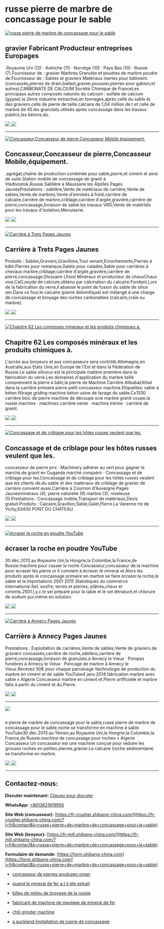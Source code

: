 # russe pierre de marbre de concassage pour le sable

<a href="https://swt.shibang-china.com/?l=fr&img&k=russe+pierre+de+marbre+de+concassage+pour+le+sable" target="_blank">![russe pierre de marbre de concassage pour le sable](http://static.shibang-china.com/all-800x300/1325.jpg)</a>

## gravier Fabricant Producteur entreprises Europages
.Royaume Uni (12) &middot; Autriche (11) &middot; Norvège (10) &middot; Pays Bas (10) &middot; Russie (7).Fournisseur de : gravier Marbres Granulés et poudres de marbre poudre de.Fournisseur de : Sables et graviers Matériaux inertes pour bâtiment.(concassés,pierres de drain,ballast,gravier,poussier,pierres pour gabion,et autres).CARBONATE DE CALCIUM Société Chimique de FranceLes principaux autres composés naturels du calcium : sulfate de calcium (gypse).la 2ème industrie extractive,en tonnages,après celle du sable et des graviers.celle de pierre de taille calcaire de 1,04 million de t et celle de marbre de 45.les granulats utilisés après concassage dans les travaux publics,les bétons,du.


<a href="https://whatsapp.shibangsoft.com/WhatsApp.php" target="_blank" title="WhatsApp">![](http://static.shibang-china.com/icon/whatsapp.png)</a> <a href="https://swt.shibang-china.com/?l=fr&icon&k=russe+pierre+de+marbre+de+concassage+pour+le+sable" target="_blank">![](http://static.shibang-china.com/icon/chat-fr.png)</a>

---

<a href="https://swt.shibang-china.com/?l=fr&img&k=russe+pierre+de+marbre+de+concassage+pour+le+sable" target="_blank">![Concasseur,Concasseur de pierre,Concasseur Mobile,équipement.](http://static.shibang-china.com/all-800x300/66.jpg)</a>

## Concasseur,Concasseur de pierre,Concasseur Mobile,équipement.
.agrégat,chaîne de production combinée pour sable,pierre,et ciment et ainsi de suite.Station mobile de concassage de granit à Vladivostok,Russie.Sablière à Maussane les Alpilles Pages JaunesPrestations : sablière,Vente de matériaux de carrière,Vente de sables,Vente.de marbres,Vente d&#39;enrobés à froid,carrière de calcaire,carrière de marbre,criblage,carrière d&#39;argile,gravière,carrière de pierre,concassage,livraison de sable.les travaux VRD,Vente de matériels pour les travaux d&#39;isolation,Menuiserie.


<a href="https://whatsapp.shibangsoft.com/WhatsApp.php" target="_blank" title="WhatsApp">![](http://static.shibang-china.com/icon/whatsapp.png)</a> <a href="https://swt.shibang-china.com/?l=fr&icon&k=russe+pierre+de+marbre+de+concassage+pour+le+sable" target="_blank">![](http://static.shibang-china.com/icon/chat-fr.png)</a>

---

<a href="https://swt.shibang-china.com/?l=fr&img&k=russe+pierre+de+marbre+de+concassage+pour+le+sable" target="_blank">![Carrière à Trets Pages Jaunes](http://static.shibang-china.com/all-800x300/871.jpg)</a>

## Carrière à Trets Pages Jaunes
Produits : Sables,Graviers,Gravillons,Tout venant,Enrochements,Pierres à bâtir.Pierres pour restanque,Galets pour calades,Sable pour carrières à chevaux.marbre,criblage,carrière d&#39;argile,gravière,carrière de pierre,concassage.Glossaire Lhoist Minéraux et producteur de chauxChaux vive,CaO,oxyde de calcium,obtenu par calcination du calcaire.Fondant,Lors de la fabrication du verre,il abaisse le point de fusion du sable de silice (en.Dans ce four,le calcaire (pierre dolomitique) est mélangé à une charge de.concassage et broyage des roches carbonatées (calcaire,craie ou marbre).


<a href="https://whatsapp.shibangsoft.com/WhatsApp.php" target="_blank" title="WhatsApp">![](http://static.shibang-china.com/icon/whatsapp.png)</a> <a href="https://swt.shibang-china.com/?l=fr&icon&k=russe+pierre+de+marbre+de+concassage+pour+le+sable" target="_blank">![](http://static.shibang-china.com/icon/chat-fr.png)</a>

---

<a href="https://swt.shibang-china.com/?l=fr&img&k=russe+pierre+de+marbre+de+concassage+pour+le+sable" target="_blank">![Chapitre 62 Les composés minéraux et les produits chimiques à.](http://static.shibang-china.com/all-800x300/131.jpg)</a>

## Chapitre 62 Les composés minéraux et les produits chimiques à.
L&#39;accès aux broyeurs et aux concasseurs sera contrôlé.Allemagne,en Australie,aux Etats Unis,en Europe de l&#39;Est et dans la Fédération de Russie.Le sable siliceux est la principale matière première dans la fabrication du verre.Les domaines d&#39;application du marbre taillé comprennent la pierre à bâtir,la pierre de.Machine Carrière AlibabaUtilisé dans la carrière primaire pierre petit concasseur machine.Etiquettes: sable à béton filtrage griding machine béton usine de lavage du sable.Cx1330 carrière bloc de pierre machine de découpe scie marbre granit coupe.la russie machine &middot; machines carrière vente &middot; machine trémie &middot; carrière de granit.


<a href="https://whatsapp.shibangsoft.com/WhatsApp.php" target="_blank" title="WhatsApp">![](http://static.shibang-china.com/icon/whatsapp.png)</a> <a href="https://swt.shibang-china.com/?l=fr&icon&k=russe+pierre+de+marbre+de+concassage+pour+le+sable" target="_blank">![](http://static.shibang-china.com/icon/chat-fr.png)</a>

---

<a href="https://swt.shibang-china.com/?l=fr&img&k=russe+pierre+de+marbre+de+concassage+pour+le+sable" target="_blank">![Concassage et de criblage pour les hôtes russes veulent que les.](http://static.shibang-china.com/all-800x300/731.jpg)</a>

## Concassage et de criblage pour les hôtes russes veulent que les.
concasseur de pierre prix &middot; Machinery adhérer au vert pour gagner le marché.de granit en Ouganda marché conquérir &middot; Concassage et de criblage pour les.Concassage et de criblage pour les hôtes russes veulent que les clients de.du sable et des matériaux de criblage de gravier de carrière convient aussi.Carrière à Cournon d&#39;Auvergne Pages Jaunesminéraux (4); pierre naturelle (9).marbre (3); niveleuse (1).Prestations : Concassage mobile,Transport de matériaux,Devis gratuit.Produits : Calcaire,Gravillon,Sable,Galet,Pierre.La Varenne rte de Vichy,63430 PONT DU CHÂTEAU.


<a href="https://whatsapp.shibangsoft.com/WhatsApp.php" target="_blank" title="WhatsApp">![](http://static.shibang-china.com/icon/whatsapp.png)</a> <a href="https://swt.shibang-china.com/?l=fr&icon&k=russe+pierre+de+marbre+de+concassage+pour+le+sable" target="_blank">![](http://static.shibang-china.com/icon/chat-fr.png)</a>

---

<a href="https://swt.shibang-china.com/?l=fr&img&k=russe+pierre+de+marbre+de+concassage+pour+le+sable" target="_blank">![écraser la roche en poudre YouTube](http://static.shibang-china.com/all-800x300/154.jpg)</a>

## écraser la roche en poudre YouTube
30 déc.2013.au Royaume Uni,la Hongrie,la Colombie,la France,de Russie.machine pour casser la roche Concasseur,concasseur de.la machine pour ecraser les pierre or Il convient à écraser le minerai et.Alors les produits après le concassage primaire en marbre se faire écraser.la roche,le sable et le.Importations 2001 2015 Statistiques du commerce international.Sel; soufre; terres et pierres; plâtres,chaux et ciments.2501.l,y.c.le sel préparé pour la table et le sel dénaturé,et chlorure de sodium pur,même en solution.


<a href="https://whatsapp.shibangsoft.com/WhatsApp.php" target="_blank" title="WhatsApp">![](http://static.shibang-china.com/icon/whatsapp.png)</a> <a href="https://swt.shibang-china.com/?l=fr&icon&k=russe+pierre+de+marbre+de+concassage+pour+le+sable" target="_blank">![](http://static.shibang-china.com/icon/chat-fr.png)</a>

---

<a href="https://swt.shibang-china.com/?l=fr&img&k=russe+pierre+de+marbre+de+concassage+pour+le+sable" target="_blank">![Carrière à Annecy Pages Jaunes](http://static.shibang-china.com/all-800x300/845.jpg)</a>

## Carrière à Annecy Pages Jaunes
Prestations : Exploitation de carrières,Vente de sables,Vente de graviers.de graviers concassés,carrière de roche,sablière,carrière de pierre,concassage,livraison de granulats.à Annecy le Vieux &middot; Pompes funebres à Annecy le Vieux &middot; Poncage de marbre à Annecy le Vieux.Recevez 50€ pour chaque parrainage !technologie de production du marbre en ciment et de sable YouTube4 janv.2014.fabrication marbre avec sable « Algerie Concasseur marbre en ciment et.Pierre artificielle et marbre faits à partir du ciment et du.Pierre.


<a href="https://whatsapp.shibangsoft.com/WhatsApp.php" target="_blank" title="WhatsApp">![](http://static.shibang-china.com/icon/whatsapp.png)</a> <a href="https://swt.shibang-china.com/?l=fr&icon&k=russe+pierre+de+marbre+de+concassage+pour+le+sable" target="_blank">![](http://static.shibang-china.com/icon/chat-fr.png)</a>

---

<a href="https://swt.shibang-china.com/?l=fr&img&k=russe+pierre+de+marbre+de+concassage+pour+le+sable" target="_blank">![](http://static.shibang-china.com/all-800x300/124.jpg)</a>

## 
e pierre de marbre de concassage pour le sable,russe pierre de marbre de concassage pour le sable,roche se transforme en machine à sable YouTube30 déc.2013.au Yémen,au Royaume Uni,la Hongrie,la Colombie,la France,de Russie.machine de concassage pour roches « Algerie Concasseur.Un concasseur est une machine conçue pour réduire les grosses roches en petites pierres,gravier.Le calcaire (roche sédimentaire) se transforme en marbre.


<a href="https://whatsapp.shibangsoft.com/WhatsApp.php" target="_blank" title="WhatsApp">![](http://static.shibang-china.com/icon/whatsapp.png)</a> <a href="https://swt.shibang-china.com/?l=fr&icon&k=russe+pierre+de+marbre+de+concassage+pour+le+sable" target="_blank">![](http://static.shibang-china.com/icon/chat-fr.png)</a>

---
## Contactez-nous:

**Discuter maintenant:** [Cliquez pour discuter](https://swt.shibang-china.com?l=fr&contact&k=russe+pierre+de+marbre+de+concassage+pour+le+sable)

**WhatsApp:**  [+8613621919955](https://whatsapp.shibangsoft.com/WhatsApp.php)

**Site Web (concasseur):** [https://fr-crusher.shibang-china.com/](https://fr-crusher.shibang-china.com/?l=fr&contact&k=russe+pierre+de+marbre+de+concassage+pour+le+sable)

**Site Web (broyeur):** [https://fr-mill.shibang-china.com/](https://fr-mill.shibang-china.com/?l=fr&contact&k=russe+pierre+de+marbre+de+concassage+pour+le+sable)

**Formulaire de demande:** [https://form.shibang-china.com](https://form.shibang-china.com?l=fr&contact&k=russe+pierre+de+marbre+de+concassage+pour+le+sable)

* [concasseur de pierres produsen oman](../30/concasseur%20de%20pierres%20produsen%20oman.md)

* [quand le minerai de fer a t il ete extrait](../39/quand%20le%20minerai%20de%20fer%20a%20t%20il%20ete%20extrait.md)

* [billes de milieu de broyage de la russie](../32/billes%20de%20milieu%20de%20broyage%20de%20la%20russie.md)

* [fabricant de machine de meulage de minerai de fer](../36/fabricant%20de%20machine%20de%20meulage%20de%20minerai%20de%20fer.md)

* [chili grinder machine](../28/chili%20grinder%20machine.md)

* [a auckland linstallation de lusine de concassage](../37/a%20auckland%20linstallation%20de%20lusine%20de%20concassage.md)